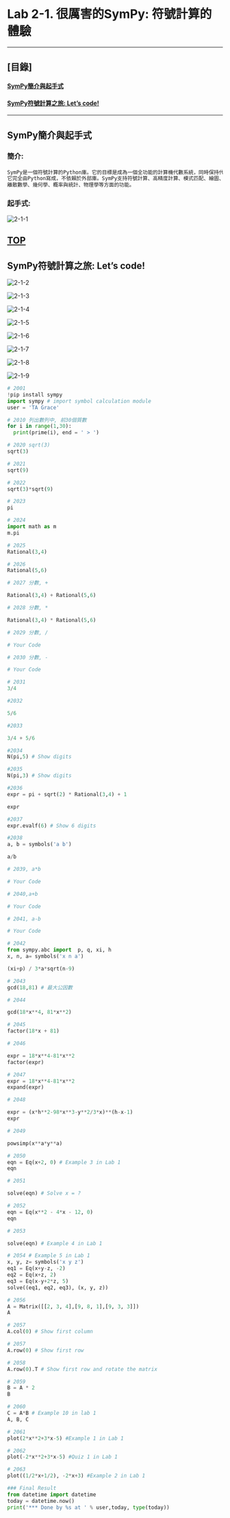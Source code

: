 # Lab 2-1. 很厲害的SymPy: 符號計算的體驗
---
## [目錄]<a name="000"/> ##

#### [SymPy簡介與起手式](#001)
#### [SymPy符號計算之旅: Let’s code!](#002)

---
<a name="001"/>

## SymPy簡介與起手式

### 簡介:
````python
SymPy是一個符號計算的Python庫。它的目標是成為一個全功能的計算機代數系統，同時保持代碼簡潔、易於理解和擴展。
它完全由Python寫成，不依賴於外部庫。SymPy支持符號計算、高精度計算、模式匹配、繪圖、解方程、微積分、組合數學、
離散數學、幾何學、概率與統計、物理學等方面的功能。
````

### 起手式:
![2-1-1](https://user-images.githubusercontent.com/89326999/206888019-842ba912-71c8-45bb-9ba0-be9bd4228c70.png)

[TOP](#000)
---
<a name="002"/>

## SymPy符號計算之旅: Let’s code!

![2-1-2](https://user-images.githubusercontent.com/89326999/206888724-a0cc9429-1c28-4e24-9164-11b32067dd6a.png)

![2-1-3](https://user-images.githubusercontent.com/89326999/206888728-7c095dfe-be23-400f-b48f-d206dc3975d8.png)

![2-1-4](https://user-images.githubusercontent.com/89326999/206888731-ef0e7a9b-4327-4a59-9ed2-1926dcee1335.png)

![2-1-5](https://user-images.githubusercontent.com/89326999/206888733-7adc4a23-2297-4d25-b5a1-3c47a5d7f08d.png)

![2-1-6](https://user-images.githubusercontent.com/89326999/206888734-b74208c0-6995-4fe8-9808-a1bc30d44103.png)

![2-1-7](https://user-images.githubusercontent.com/89326999/206888739-a7d4a987-f34c-4c8f-b5e1-ec02a56947d6.png)

![2-1-8](https://user-images.githubusercontent.com/89326999/206888745-6fd53989-dd27-4709-871d-3fcb93366666.png)

![2-1-9](https://user-images.githubusercontent.com/89326999/206888753-99d9b166-7f4c-442a-a724-1ab03b5af40d.png)

````python
# 2001
!pip install sympy
import sympy # import symbol calculation module
user = 'TA Grace'

# 2010 列出數列中, 前30個質數
for i in range(1,30):
  print(prime(i), end = ' > ')

# 2020 sqrt(3)
sqrt(3)

# 2021
sqrt(9)

# 2022
sqrt(3)*sqrt(9)

# 2023
pi

# 2024
import math as m
m.pi

# 2025
Rational(3,4)

# 2026
Rational(5,6)

# 2027 分數, +

Rational(3,4) + Rational(5,6)

# 2028 分數, *

Rational(3,4) * Rational(5,6)

# 2029 分數, /

# Your Code

# 2030 分數, -

# Your Code

# 2031
3/4

#2032

5/6

#2033

3/4 + 5/6

#2034
N(pi,5) # Show digits

#2035
N(pi,3) # Show digits

#2036
expr = pi + sqrt(2) * Rational(3,4) + 1

expr

#2037
expr.evalf(6) # Show 6 digits

#2038
a, b = symbols('a b')

a/b

# 2039, a*b

# Your Code

# 2040,a+b

# Your Code

# 2041, a-b

# Your Code

# 2042
from sympy.abc import  p, q, xi, h
x, n, a= symbols('x n a')

(xi+p) / 3*a*sqrt(n-9)

# 2043
gcd(18,81) # 最大公因數

# 2044

gcd(18*x**4, 81*x**2)

# 2045
factor(18*x + 81)

# 2046

expr = 18*x**4-81*x**2
factor(expr)

# 2047
expr = 18*x**4-81*x**2
expand(expr)

# 2048

expr = (x*h**2-98*x**3-y**2/3*x)**(h-x-1)
expr

# 2049

powsimp(x**a*y**a)

# 2050
eqn = Eq(x+2, 0) # Example 3 in Lab 1
eqn

# 2051

solve(eqn) # Solve x = ?

# 2052
eqn = Eq(x**2 - 4*x - 12, 0)
eqn

# 2053

solve(eqn) # Example 4 in Lab 1

# 2054 # Example 5 in Lab 1
x, y, z= symbols('x y z')
eq1 = Eq(x+y-z, -2)
eq2 = Eq(x+z, 2)
eq3 = Eq(x-y+2*z, 5) 
solve((eq1, eq2, eq3), (x, y, z))

# 2056
A = Matrix([[2, 3, 4],[9, 8, 1],[9, 3, 3]])
A

# 2057
A.col(0) # Show first column

# 2057
A.row(0) # Show first row

# 2058
A.row(0).T # Show first row and rotate the matrix

# 2059
B = A * 2
B

# 2060
C = A*B # Example 10 in lab 1
A, B, C

# 2061
plot(2*x**2+3*x-5) #Example 1 in Lab 1

# 2062
plot(-2*x**2+3*x-5) #Quiz 1 in Lab 1

# 2063
plot((1/2*x+1/2), -2*x+3) #Example 2 in Lab 1

### Final Result
from datetime import datetime
today = datetime.now()
print('*** Done by %s at ' % user,today, type(today))

````
